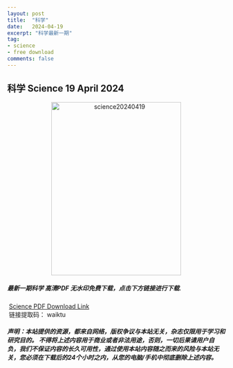 ```yaml
---
layout: post
title:  "科学"
date:   2024-04-19
excerpt: "科学最新一期"
tag:
- science 
- free download
comments: false
---
```


## 科学 Science 19 April 2024

<div align="center">
<img src="https://i.postimg.cc/L4rt0xG9/Science-19-April-2024-00.png" alt="science20240419" border="0" width = 300 height = 400 /> 
</div>


 <h5>最新一期科学 高清PDF 无水印免费下载，点击下方链接进行下载. </h5>
 
  <a href="https://wwk.lanzout.com/iKv0p1wjmz4j">Science PDF Download Link</a>  
  <br/>
  链接提取码： waiktu
 
##### 声明：本站提供的资源，都来自网络，版权争议与本站无关，杂志仅限用于学习和研究目的。 不得将上述内容用于商业或者非法用途，否则，一切后果请用户自负，我们不保证内容的长久可用性，通过使用本站内容随之而来的风险与本站无关，您必须在下载后的24个小时之内，从您的电脑/手机中彻底删除上述内容。
